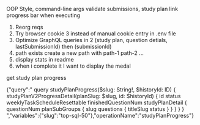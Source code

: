 OOP Style, command-line args
validate submissions, study plan link
progress bar when executing
1. Reorg reqs
2. Try browser cookie 3 instead of manual cookie entry in .env file
3. Optimize GraphQL queries in 2 (study plan, question detials, lastSubmissionId) then (submissionId)
4. path exists create a new path with path-1 path-2 ...
5. display stats in readme
6. when i complete it I want to display the medal

get study plan progress

{"query":"
    query studyPlanProgress($slug: String!, $historyId: ID) {
        studyPlanV2ProgressDetail(planSlug: $slug, id: $historyId) {
              id
            status
            weeklyTaskScheduleResettable
            finishedQuestionNum
            studyPlanDetail {
                questionNum
              planSubGroups {
                  slug
                questions {
                    titleSlug
                  status
                }
              }
            }
          }
        }
            ","variables":{"slug":"top-sql-50"},"operationName":"studyPlanProgress"}


